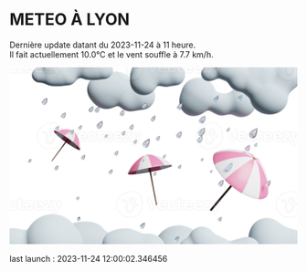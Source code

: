 # METEO À LYON

Dernière update datant du 2023-11-24 à 11 heure.  
Il fait actuellement 10.0°C et le vent souffle à 7.7 km/h.      

![](./.github/rain.png)

last launch : 2023-11-24 12:00:02.346456
